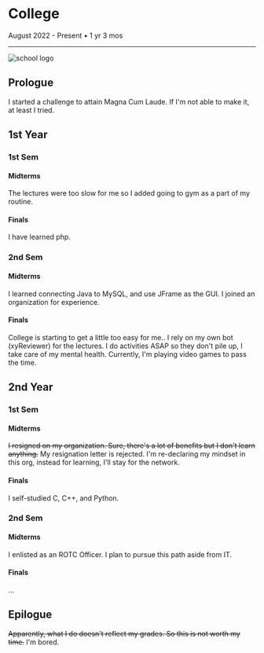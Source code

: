 # College
August 2022 - Present • 1 yr 3 mos
<hr> 

![school logo](https://res.cloudinary.com/crunchbase-production/image/upload/c_lpad,h_256,w_256,f_auto,q_auto:eco,dpr_1/xgfz5w23trmhp7veqakd)
## Prologue
I started a challenge to attain Magna Cum Laude. If I'm not able to make it, at least I tried.
## 1st Year
### 1st Sem
#### Midterms
The lectures were too slow for me so I added going to gym as a part of my routine.
#### Finals
I have learned php.
### 2nd Sem
#### Midterms
I learned connecting Java to MySQL, and use JFrame as the GUI. I joined an organization for experience.
#### Finals
College is starting to get a little too easy for me.. I rely on my own bot (xyReviewer) for the lectures. I do activities ASAP so they don't pile up, I take care of my mental health. Currently, I'm playing video games to pass the time.
## 2nd Year
### 1st Sem
#### Midterms
~~I resigned on my organization. Sure, there's a lot of benefits but I don't learn anything.~~ My resignation letter is rejected. I'm re-declaring my mindset in this org, instead for learning, I'll stay for the network.
#### Finals
I self-studied C, C++, and Python.
### 2nd Sem
#### Midterms
I enlisted as an ROTC Officer. I plan to pursue this path aside from IT.
#### Finals
...
## Epilogue
~~Apparently, what I do doesn't reflect my grades. So this is not worth my time.~~ I'm bored.

